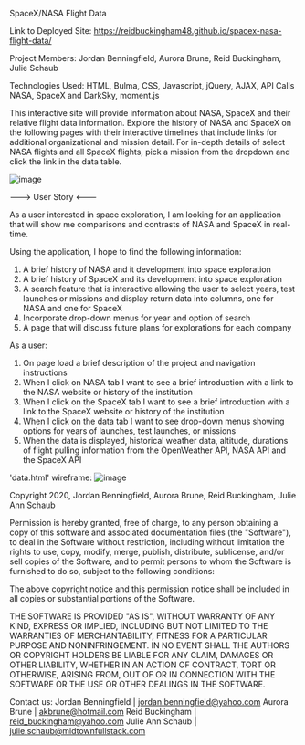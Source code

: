 SpaceX/NASA Flight Data

Link to Deployed Site: https://reidbuckingham48.github.io/spacex-nasa-flight-data/

Project Members: Jordan Benningfield, Aurora Brune, Reid Buckingham, Julie Schaub

Technologies Used: HTML, Bulma, CSS, Javascript, jQuery, AJAX, API Calls NASA, SpaceX and DarkSky, moment.js

This interactive site will provide information about NASA, SpaceX and their relative flight data information. Explore the 
history of NASA and SpaceX on the following pages with their interactive timelines that include links for additional organizational
and mission detail. For in-depth details of select NASA flights and all SpaceX flights, pick a mission from the dropdown and click the link in 
the data table.

![image](https://user-images.githubusercontent.com/64329660/88992600-75730680-d2a9-11ea-8837-afb60443518b.png)

---> User Story <---

As a user interested in space exploration, I am looking for an application that will show me 
comparisons and contrasts of NASA and SpaceX in real-time.

Using the application, I hope to find the following information:
1. A brief history of NASA and it development into space exploration
2. A brief history of SpaceX and its development into space exploration
3. A search feature that is interactive allowing the user to select years, test launches or missions and display return data into columns,
   one for NASA and one for SpaceX
4. Incorporate drop-down menus for year and option of search
5. A page that will discuss future plans for explorations for each company

As a user:
1. On page load a brief description of the project and navigation instructions
2. When I click on NASA tab I want to see a brief introduction with a link to the NASA website or history of the institution
3. When I click on the SpaceX tab I want to see a brief introduction with a link to the SpaceX website or history of the institution
4. When I click on the data tab I want to see drop-down menus showing options for years of launches, test launches, or missions
5. When the data is displayed, historical weather data, altitude, durations of flight pulling information from the OpenWeather API, NASA API and the SpaceX API


'data.html' wireframe:
![image](https://user-images.githubusercontent.com/64936914/87860167-f07b0b00-c900-11ea-8e58-95c71f68e598.png)

Copyright 2020, Jordan Benningfield, Aurora Brune, Reid Buckingham, Julie Ann Schaub

Permission is hereby granted, free of charge, to any person obtaining a copy of this software and associated documentation files (the "Software"), to deal in the Software without restriction, including without limitation the rights to use, copy, modify, merge, publish, distribute, sublicense, and/or sell copies of the Software, and to permit persons to whom the Software is furnished to do so, subject to the following conditions:

The above copyright notice and this permission notice shall be included in all copies or substantial portions of the Software.

THE SOFTWARE IS PROVIDED "AS IS", WITHOUT WARRANTY OF ANY KIND, EXPRESS OR IMPLIED, INCLUDING BUT NOT LIMITED TO THE WARRANTIES OF MERCHANTABILITY, FITNESS FOR A PARTICULAR PURPOSE AND NONINFRINGEMENT. IN NO EVENT SHALL THE AUTHORS OR COPYRIGHT HOLDERS BE LIABLE FOR ANY CLAIM, DAMAGES OR OTHER LIABILITY, WHETHER IN AN ACTION OF CONTRACT, TORT OR OTHERWISE, ARISING FROM, OUT OF OR IN CONNECTION WITH THE SOFTWARE OR THE USE OR OTHER DEALINGS IN THE SOFTWARE.

Contact us: 
Jordan Benningfield | jordan.benningfield@yahoo.com
Aurora Brune | akbrune@hotmail.com
Reid Buckingham | reid_buckingham@yahoo.com
Julie Ann Schaub | julie.schaub@midtownfullstack.com
